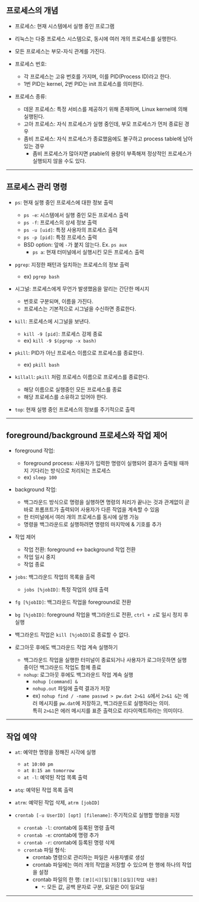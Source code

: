 ## 프로세스의 개념

- 프로세스: 현재 시스템에서 실행 중인 프로그램
- 리눅스는 다중 프로세스 시스템으로, 동시에 여러 개의 프로세스를 실행한다.

- 모든 프로세스는 부모-자식 관계를 가진다.

- 프로세스 번호:

  - 각 프로세스는 고유 번호를 가지며, 이를 PID(Process ID)라고 한다.
  - 1번 PID는 kernel, 2번 PID는 init 프로세스를 의미한다.

- 프로세스 종류:

  - 데몬 프로세스: 특정 서비스를 제공하기 위해 존재하며, Linux kernel에 의해 실행된다.
  - 고아 프로세스: 자식 프로세스가 실행 중인데, 부모 프로세스가 먼저 종료된 경우
  - 좀비 프로세스: 자식 프로세스가 종료했음에도 불구하고 process table에 남아 있는 경우
    - 좀비 프로세스가 많아지면 ptable의 용량이 부족해져 정상적인 프로세스가 실행되지 않을 수도 있다.

---

## 프로세스 관리 명령

- `ps`: 현재 실행 중인 프로세스에 대한 정보 출력

  - `ps -e`: 시스템에서 실행 중인 모든 프로세스 출력
  - `ps -f`: 프로세스의 상세 정보 출력
  - `ps -u [uid]`: 특정 사용자의 프로세스 출력
  - `ps -p [pid]`: 특정 프로세스 출력
  - BSD option: 앞에 `-`가 붙지 않는다. Ex. `ps aux`
    - `ps a`: 현재 터미널에서 실행시킨 모든 프로세스 출력

- `pgrep`: 지정한 패턴과 일치하는 프로세스의 정보 출력

  - ex) `pgrep bash`

- 시그널: 프로세스에게 무언가 발생했음을 알리는 간단한 메시지

  - 번호로 구분되며, 이름을 가진다.
  - 프로세스는 기본적으로 시그널을 수신하면 종료한다.

- `kill`: 프로세스에 시그널을 보낸다.

  - `kill -9 [pid]`: 프로세스 강제 종료
  - ex) `kill -9 $(pgrep -x bash)`

- `pkill`: PID가 아닌 프로세스 이름으로 프로세스를 종료한다.

  - ex) `pkill bash`

- `killall`: `pkill` 처럼 프로세스 이름으로 프로세스를 종료한다.

  - 해당 이름으로 실행중인 모든 프로세스를 종료
  - 해당 프로세스를 소유하고 있어야 한다.

- `top`: 현재 실행 중인 프로세스의 정보를 주기적으로 출력

---

## foreground/background 프로세스와 작업 제어

- foreground 작업:

  - foreground process: 사용자가 입력한 명령이 실행되어 결과가 출력될 때까지 기다리는 방식으로 처리되는 프로세스
  - ex) `sleep 100`

- background 작업:

  - 백그라운드 방식으로 명령을 실행하면 명령의 처리가 끝나는 것과 관계없이 곧바로 프롬프트가 출력되어 사용자가 다른 작업을 계속할 수 있음
  - 한 터미널에서 여러 개의 프로세스를 동시에 실행 가능
  - 명령을 백그라운드로 실행하려면 명령의 마지막에 & 기호를 추가

- 작업 제어

  - 작업 전환: foreground <-> background 작업 전환
  - 작업 일시 중지
  - 작업 종료

- `jobs`: 백그라운드 작업의 목록을 출력

  - `jobs [%jobID]`: 특정 작업의 상태 출력

- `fg [%jobID]`: 백그라운드 작업을 foreground로 전환
- `bg [%jobID]`: foreground 작업을 백그라운드로 전환, `ctrl + z`로 일시 정지 후 실행

- 백그라운드 작업은 `kill [%jobID]`로 종료할 수 없다.

- 로그아웃 후에도 백그라운드 작업 계속 실행하기

  - 백그라운드 작업을 실행한 터미널이 종료되거나 사용자가 로그아웃하면 실행 중이던 백그라운드 작업도 함께 종료
  - `nohup`: 로그아웃 후에도 백그라운드 작업 계속 실행
    - `nohup [command] &`
    - `nohup.out` 파일에 출력 결과가 저장
    - ex) `nohup find / -name passwd > pw.dat 2>&1 &`에서 `2>&1 &`는 에러 메시지를 `pw.dat`에 저장하고, 백그라운드로 실행하라는 의미.  
      특히 `2>&1`은 에러 메시지를 표준 출력으로 리다이렉트하라는 의미이다.

---

## 작업 예약

- `at`: 예약한 명령을 정해진 시각에 실행

  - `at 10:00 pm`
  - `at 8:15 am tomorrow`
  - `at -l`: 예약된 작업 목록 출력

- `atq`: 예약된 작업 목록 출력
- `atrm`: 예약된 작업 삭제, `atrm [jobID]`

- `crontab [-u UserID] [opt] [filename]`: 주기적으로 실행할 명령을 지정

  - `crontab -l`: crontab에 등록된 명령 출력
  - `crontab -e`: crontab에 명령 추가
  - `crontab -r`: crontab에 등록된 명령 삭제
  - `crontab` 파일 형식:
    - crontab 명령으로 관리하는 파일은 사용자별로 생성
    - crontab 파일에는 여러 개의 작업을 저장할 수 있으며 한 행에 하나의 작업을 설정
    - crontab 파일의 한 행: `[분][시][일][월][요일][작업 내용]`
      - `*`: 모든 값, 공백 문자로 구분, 요일은 0이 일요일

---
